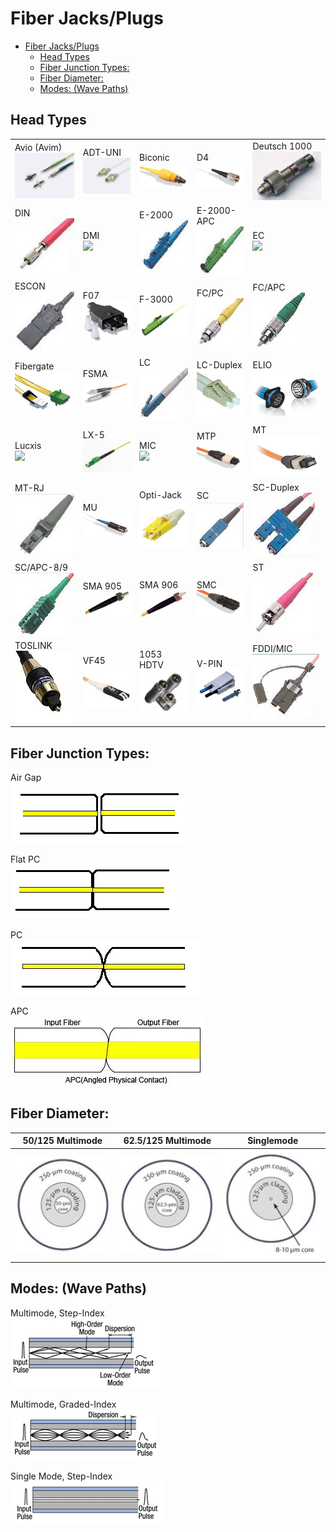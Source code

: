 # Fiber Jacks/Plugs
- [Fiber Jacks/Plugs](#fiber-jacksplugs)
  - [Head Types](#head-types)
  - [Fiber Junction Types:](#fiber-junction-types)
  - [Fiber Diameter:](#fiber-diameter)
  - [Modes: (Wave Paths)](#modes-wave-paths)

## Head Types

<table>
<tbody>
<tr>
    <td>Avio (Avim)<br><img src="img/avio.gif"></td>
    <td>ADT-UNI <br><img src="img/adt.gif"></td>
    <td>Biconic<br><img src="img/biconic.png"></td>
    <td>D4<br><img src="img/d4.png"></td>
    <td>Deutsch 1000<br><img src="img/deutsch1000.jpeg"></td>
</tr>
<tr>
    <td>DIN<br><img src="img/din.png"></td>
    <td>DMI<br><img src="img/"></td>
    <td>E-2000<br><img src="img/e2000.png"></td>
    <td>E-2000-APC<br><img src="img/e2000-apc.png"></td>
    <td>EC<br><img src="img/"></td>
</tr>
<tr>
    <td>ESCON<br><img src="img/ESCON.png"></td>
    <td>F07<br><img src="img/f07.jpeg"></td>
    <td>F-3000<br><img src="img/f3000.jpeg"></td>
    <td>FC/PC<br><img src="img/fc.png"></td>
    <td>FC/APC<br><img src="img/fc-apc.png"></td>
</tr>
<tr>
    <td>Fibergate<br><img src="img/fibergate.jpeg"></td>
    <td>FSMA<br><img src="img/fsma.jpeg"></td>
    <td>LC<br><img src="img/lc.png"></td>
    <td>LC-Duplex<br><img src="img/lc-d2.png"></td>
    <td>ELIO<br><img src="img/8D-ELIO.png"></td>
</tr>
<tr>
    <td>Lucxis<br><img src="img/"></td>
    <td>LX-5<br><img src="img/lx5.jpeg"></td>
    <td>MIC<br><img src="img/"></td>
    <td>MTP<br><img src="img/mtp.png"></td>
    <td>MT<br><img src="img/mt.jpeg"></td>
</tr>
<tr>
    <td>MT-RJ<br><img src="img/rj.png"></td>
    <td>MU<br><img src="img/mu.png"></td>
    <td>Opti-Jack<br><img src="img/opti.jpeg"></td>
    <td>SC<br><img src="img/sc.png"></td>
    <td>SC-Duplex<br><img src="img/sc-d.png"></td>
</tr>
<tr>
    <td>SC/APC-8/9<br><img src="img/sc-apc.png"></td>
    <td>SMA 905<br><img src="img/sma905.png"></td>
    <td>SMA 906<br><img src="img/sma906.jpeg"></td>
    <td>SMC<br><img src="img/smc.png"></td>
    <td>ST<br><img src="img/st.png"></td>
</tr>
<tr>
    <td>TOSLINK<br><img src="img/TLCABLE.jpeg"></td>
    <td>VF45<br><img src="img/vf45.png"></td>
    <td>1053 HDTV<br><img src="img/1053.jpeg"></td>
    <td>V-PIN<br><img src="img/vpin.jpeg"></td>
    <td>FDDI/MIC<br><img src="img/FDDI.png"></td>
</tr>
</tbody>
</table>

## Fiber Junction Types: 

Air Gap<br>
<img src="img/airgap.png">

Flat PC<br>
<img src="img/flatpc.png">

PC<br>
<img src="img/pc.jpeg">

APC<br>
<img src="img/APC-angled-physical-contact-ferrule.jpeg">

## Fiber Diameter: 


| 50/125 Multimode |  62.5/125 Multimode |  Singlemode | 
|--|--|--|
| <img src="img/50-125.png"> | <img src="img/625125.png"> | <img src="img/sm.png"> |


## Modes: (Wave Paths)
Multimode, Step-Index<br>
<img src="img/mm-step.png">

 Multimode, Graded-Index<br>
<img src="img/mm-grade.png">


Single Mode, Step-Index<br>
<img src="img/sm-step.gif">
 

